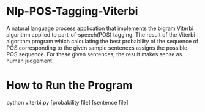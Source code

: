 # Nlp-POS-Tagging-Viterbi
A natural language process application that implements the bigram Viterbi algorithm applied to part-of-speech(POS) tagging.
The result of the Viterbi algorithm program which calculating the best probability of 
the sequence of POS corresponding to the given sample sentences assigns the 
possible POS sequence. For these given sentences, the result makes sense as human judgement. 
# How to Run the Program
python viterbi.py [probability file] [sentence file]
